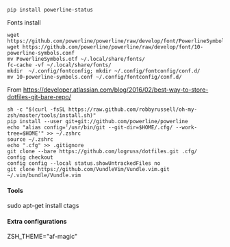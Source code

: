 ```
pip install powerline-status
```

Fonts install

```
wget https://github.com/powerline/powerline/raw/develop/font/PowerlineSymbols.otf
wget https://github.com/powerline/powerline/raw/develop/font/10-powerline-symbols.conf
mv PowerlineSymbols.otf ~/.local/share/fonts/
fc-cache -vf ~/.local/share/fonts/
mkdir  ~/.config/fontconfig; mkdir ~/.config/fontconfig/conf.d/
mv 10-powerline-symbols.conf ~/.config/fontconfig/conf.d/
```

From https://developer.atlassian.com/blog/2016/02/best-way-to-store-dotfiles-git-bare-repo/

```
sh -c "$(curl -fsSL https://raw.github.com/robbyrussell/oh-my-zsh/master/tools/install.sh)"
pip install --user git+git://github.com/powerline/powerline
echo "alias config='/usr/bin/git --git-dir=$HOME/.cfg/ --work-tree=$HOME'" >> ~/.zshrc
source ~/.zshrc
echo ".cfg" >> .gitignore
git clone --bare https://github.com/logruss/dotfiles.git .cfg/
config checkout
config config --local status.showUntrackedFiles no
git clone https://github.com/VundleVim/Vundle.vim.git ~/.vim/bundle/Vundle.vim
```

#### Tools
sudo apt-get install ctags

#### Extra configurations
ZSH_THEME="af-magic"

